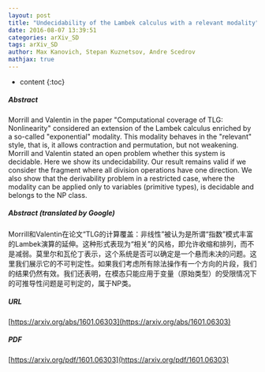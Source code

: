 ```yaml
---
layout: post
title: "Undecidability of the Lambek calculus with a relevant modality"
date: 2016-08-07 13:39:51
categories: arXiv_SD
tags: arXiv_SD
author: Max Kanovich, Stepan Kuznetsov, Andre Scedrov
mathjax: true
---
```


* content
{:toc}

##### Abstract
Morrill and Valentin in the paper "Computational coverage of TLG: Nonlinearity" considered an extension of the Lambek calculus enriched by a so-called "exponential" modality. This modality behaves in the "relevant" style, that is, it allows contraction and permutation, but not weakening. Morrill and Valentin stated an open problem whether this system is decidable. Here we show its undecidability. Our result remains valid if we consider the fragment where all division operations have one direction. We also show that the derivability problem in a restricted case, where the modality can be applied only to variables (primitive types), is decidable and belongs to the NP class.

##### Abstract (translated by Google)
Morrill和Valentin在论文“TLG的计算覆盖：非线性”被认为是所谓“指数”模式丰富的Lambek演算的延伸。这种形式表现为“相关”的风格，即允许收缩和排列，而不是减弱。莫里尔和瓦伦丁表示，这个系统是否可以确定是一个悬而未决的问题。这里我们展示它的不可判定性。如果我们考虑所有除法操作有一个方向的片段，我们的结果仍然有效。我们还表明，在模态只能应用于变量（原始类型）的受限情况下的可推导性问题是可判定的，属于NP类。

##### URL
[https://arxiv.org/abs/1601.06303](https://arxiv.org/abs/1601.06303)

##### PDF
[https://arxiv.org/pdf/1601.06303](https://arxiv.org/pdf/1601.06303)

